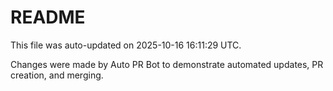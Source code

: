 # README

This file was auto-updated on 2025-10-16 16:11:29 UTC.

Changes were made by Auto PR Bot to demonstrate automated updates, PR creation, and merging.
